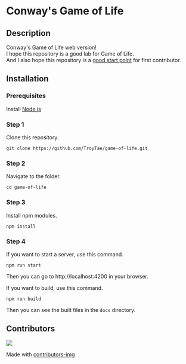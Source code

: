 # Conway's Game of Life

## Description

Conway's Game of Life web version!  
I hope this repository is a good lab for Game of Life.  
And I also hope this repository is a [good start point](https://github.com/TroyTae/game-of-life/contribute) for first contributor.  

## Installation

### Prerequisites
Install [Node.js](https://nodejs.org)

### Step 1
Clone this repository.
```
git clone https://github.com/TroyTae/game-of-life.git
```

### Step 2
Navigate to the folder.
```
cd game-of-life
```

### Step 3
Install npm modules.
```
npm install
```

### Step 4
If you want to start a server, use this command.
```
npm run start
```
Then you can go to http://localhost:4200 in your browser.

If you want to build, use this command.
```
npm run build
```
Then you can see the built files in the `docs` directory.

## Contributors

<a href="https://github.com/TroyTae/game-of-life/graphs/contributors">
  <img src="https://contributors-img.firebaseapp.com/image?repo=TroyTae/game-of-life" />
</a>

Made with [contributors-img](https://contributors-img.firebaseapp.com)

